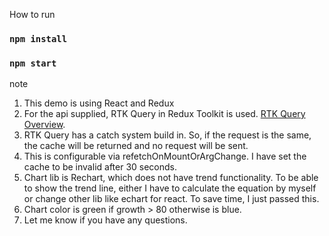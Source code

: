 How to run

### `npm install`
### `npm start`

note

1. This demo is using React and Redux
2. For the api supplied, RTK Query in Redux Toolkit is used. [RTK Query Overview](https://redux-toolkit.js.org/rtk-query/overview).
3. RTK Query has a catch system build in. So, if the request is the same, the cache will be returned and no request will be sent. 
4. This is configurable via refetchOnMountOrArgChange. I have set the cache to be invalid after 30 seconds.
5. Chart lib is Rechart, which does not have trend functionality. To be able to show the trend line, either I have to calculate the equation by myself or change other lib like echart for react. To save time, I just passed this.
6. Chart color is green if growth > 80 otherwise is blue.
7. Let me know if you have any questions.